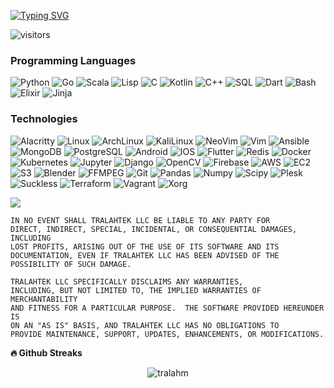 [![Typing SVG](https://readme-typing-svg.demolab.com?font=Fira+Code&size=12&pause=1000&color=0EAEFF&center=true&width=435&lines=Mathematician%2C+Software+Craftsman%2C+Computer+Scientist.;7%2B+years+of+Programming+Experience;Python%2C+Go%2C+Lisp%2C+C%2C+Kotlin%2C+C%2B%2B%2C+SQL%2C+Dart%2C+Bash)](https://git.io/typing-svg)

![visitors](https://visitor-badge.glitch.me/badge?page_id=TralahM.TralahM)

### Programming Languages

![Python](https://img.shields.io/badge/-Python-000?&logo=Python)
![Go](https://img.shields.io/badge/-Go-000?&logo=Go)
![Scala](https://img.shields.io/badge/-Scala-000?&logo=Scala)
![Lisp](https://img.shields.io/badge/-Lisp-000?&logo=Lisp)
![C](https://img.shields.io/badge/-C-000?&logo=C)
![Kotlin](https://img.shields.io/badge/-Kotlin-000?&logo=kotlin)
![C++](https://img.shields.io/badge/-C++-000?&logo=c%2b%2b&logoColor=00599C)
![SQL](https://img.shields.io/badge/-SQL-000?&logo=MySQL)
![Dart](https://img.shields.io/badge/-Dart-000?&logo=Dart&logoColor=0175C2)
![Bash](https://img.shields.io/badge/-Bash-000?&logo=gnubash)
![Elixir](https://img.shields.io/badge/-Elixir-000?&logo=Elixir)
![Jinja](https://img.shields.io/badge/-Jinja-000?&logo=jinja)


### Technologies

![Alacritty](https://img.shields.io/badge/-Alacritty-000?&logo=alacritty)
![Linux](https://img.shields.io/badge/-Linux-000?&logo=Linux)
![ArchLinux](https://img.shields.io/badge/-ArchLinux-000?&logo=archlinux)
![KaliLinux](https://img.shields.io/badge/-KaliLinux-000?&logo=kalilinux)
![NeoVim](https://img.shields.io/badge/-NeoVim-000?&logo=neovim)
![Vim](https://img.shields.io/badge/-Vim-000?&logo=Vim)
![Ansible](https://img.shields.io/badge/-Ansible-000?&logo=ansible)
![MongoDB](https://img.shields.io/badge/-Mongodb-000?&logo=Mongodb)
![PostgreSQL](https://img.shields.io/badge/-Postgresql-000?&logo=Postgresql)
![Android](https://img.shields.io/badge/-Android-000?&logo=android)
![IOS](https://img.shields.io/badge/-IOS-000?&logo=ios)
![Flutter](https://img.shields.io/badge/-Flutter-000?&logo=Flutter)
![Redis](https://img.shields.io/badge/-Redis-000?&logo=Redis)
![Docker](https://img.shields.io/badge/-Docker-000?&logo=Docker)
![Kubernetes](https://img.shields.io/badge/-Kubernetes-000?&logo=Kubernetes)
![Jupyter](https://img.shields.io/badge/-Jupyter-000?&logo=jupyter)
![Django](https://img.shields.io/badge/-Django-000?&logo=Django)
![OpenCV](https://img.shields.io/badge/-OpenCV-000?&logo=opencv)
![Firebase](https://img.shields.io/badge/-Firebase-000?&logo=Firebase)
![AWS](https://img.shields.io/badge/-AmazonAWS-000?&logo=amazonaws)
![EC2](https://img.shields.io/badge/-AmazonEC2-000?&logo=amazonec2)
![S3](https://img.shields.io/badge/-AmazonS3-000?&logo=amazons3)
![Blender](https://img.shields.io/badge/-Blender-000?&logo=blender)
![FFMPEG](https://img.shields.io/badge/-FFMPEG-000?&logo=ffmpeg&logoColor=007808)
![Git](https://img.shields.io/badge/-Git-000?&logo=git&logoColor=F05032)
![Pandas](https://img.shields.io/badge/-Pandas-000?&logo=pandas)
![Numpy](https://img.shields.io/badge/-Numpy-000?&logo=numpy)
![Scipy](https://img.shields.io/badge/-Scipy-000?&logo=scipy)
![Plesk](https://img.shields.io/badge/-Plesk-000?&logo=plesk)
![Suckless](https://img.shields.io/badge/-Suckless-000?&logo=suckless)
![Terraform](https://img.shields.io/badge/-Terraform-000?&logo=terraform)
![Vagrant](https://img.shields.io/badge/-Vagrant-000?&logo=vagrant)
![Xorg](https://img.shields.io/badge/-Xorg-000?&logo=xdotorg)


<img src="https://github-readme-stats.vercel.app/api/top-langs/?username=TralahM&layout=compact&theme=github_dark"/>

```
IN NO EVENT SHALL TRALAHTEK LLC BE LIABLE TO ANY PARTY FOR
DIRECT, INDIRECT, SPECIAL, INCIDENTAL, OR CONSEQUENTIAL DAMAGES, INCLUDING
LOST PROFITS, ARISING OUT OF THE USE OF ITS SOFTWARE AND ITS
DOCUMENTATION, EVEN IF TRALAHTEK LLC HAS BEEN ADVISED OF THE
POSSIBILITY OF SUCH DAMAGE.

TRALAHTEK LLC SPECIFICALLY DISCLAIMS ANY WARRANTIES,
INCLUDING, BUT NOT LIMITED TO, THE IMPLIED WARRANTIES OF MERCHANTABILITY
AND FITNESS FOR A PARTICULAR PURPOSE.  THE SOFTWARE PROVIDED HEREUNDER IS
ON AN "AS IS" BASIS, AND TRALAHTEK LLC HAS NO OBLIGATIONS TO
PROVIDE MAINTENANCE, SUPPORT, UPDATES, ENHANCEMENTS, OR MODIFICATIONS.
```

<b>🔥 Github Streaks</b>
<p align="center"><img src="https://github-readme-streak-stats.herokuapp.com/?user=tralahm&theme=black-ice&hide_border=true&stroke=0000&background=0D1117&ring=0eaeff&fire=236f1b&currStreakLabel=0eaeff&bg_color=30,e96443,904e95&title_color=fff&text_color=fff" alt="tralahm" /></p>

